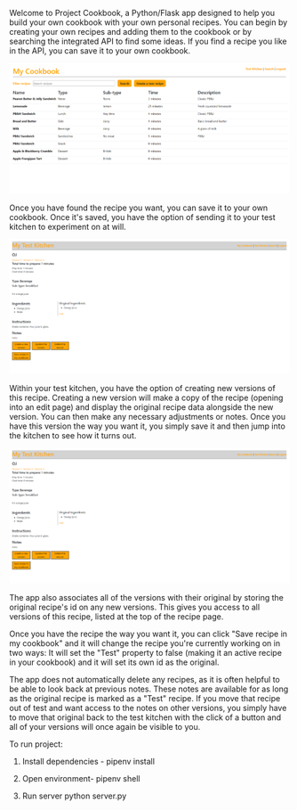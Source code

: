 Welcome to Project Cookbook, a Python/Flask app designed to help you build your own cookbook with your own personal recipes.  You can begin by creating your own recipes and adding them to the cookbook or by searching the integrated API to find some ideas. If you find a recipe you like in the API, you can save it to your own cookbook.

![Test Kitchen main screen](TestKitchenScreenshots/TestKitchenMain.png)

Once you have found the recipe you want, you can save it to your own cookbook. Once it's saved, you have the option of sending it to your test kitchen to experiment on at will.

![Single recipe](TestKitchenScreenshots/OneRecipeVersioned.png)

Within your test kitchen, you have the option of creating new versions of this recipe. Creating a new version will make a copy of the recipe (opening into an edit page) and display the original recipe data alongside the new version. You can then make any necessary adjustments or notes. Once you have this version the way you want it, you simply save it and then jump into the kitchen to see how it turns out.

![Versioned recipe](TestKitchenScreenshots/OneRecipeVersioned.png)

The app also associates all of the versions with their original by storing the original recipe's id on any new versions. This gives you access to all versions of this recipe, listed at the top of the recipe page.

Once you have the recipe the way you want it, you can click "Save recipe in my cookbook" and it will change the recipe you're currently working on in two ways: It will set the "Test" property to false (making it an active recipe in your cookbook) and it will set its own id as the original.

The app does not automatically delete any recipes, as it is often helpful to be able to look back at previous notes. These notes are available for as long as the original recipe is marked as a "Test" recipe. If you move that recipe out of test and want access to the notes on other versions, you simply have to move that original back to the test kitchen with the click of a button and all of your versions will once again be visible to you.

To run project:
1. Install dependencies - 
pipenv install

2. Open environment-
pipenv shell

3. Run server
python server.py